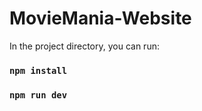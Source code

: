 <h1>MovieMania-Website</h1>


In the project directory, you can run:

###  `npm install`
### `npm run dev`
